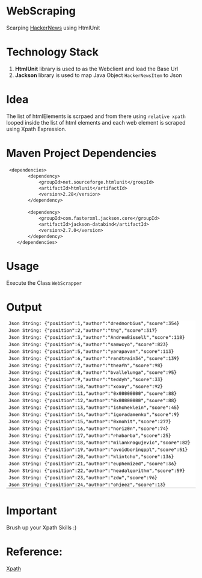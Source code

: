 # WebScraping
Scarping [HackerNews](https://news.ycombinator.com/) using HtmlUnit

# Technology Stack
1. **HtmlUnit** library is used to as the Webclient and load the Base Url
2. **Jackson** library is used to map Java Object `HackerNewsItem` to Json
 

# Idea
The list of htmlElements is scrpaed and from there using `relative xpath` looped inside the list of html elements and each web element is scraped using Xpath Expression. 

# Maven Project Dependencies
```
 <dependencies>
        <dependency>
            <groupId>net.sourceforge.htmlunit</groupId>
            <artifactId>htmlunit</artifactId>
            <version>2.28</version>
        </dependency>

        <dependency>
            <groupId>com.fasterxml.jackson.core</groupId>
            <artifactId>jackson-databind</artifactId>
            <version>2.7.0</version>
        </dependency>
    </dependencies>
```
# Usage
Execute the Class `WebScrapper`

# Output
![Output](https://github.com/priya006/WebScraping/blob/master/Output.png)

# Important
 Brush up your Xpath Skills :) 

# Reference:
[Xpath](https://devhints.io/xpath)








